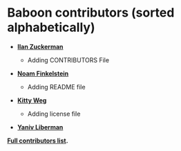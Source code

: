 Baboon contributors (sorted alphabetically)
============================================

* **[Ilan Zuckerman](https://github.com/IlanZuckerman)**

  * Adding CONTRIBUTORS File


* **[Noam Finkelstein](https://github.com/noamfi)**

  * Adding README file

* **[Kitty Weg](https://github.com/kittyweg)**

  * Adding license file 

* **[Yaniv Liberman](https://github.com/)**



**[Full contributors list](https://github.com/Code-Collaborate-Community/baboon/CONTRIBUTORS.md).**
